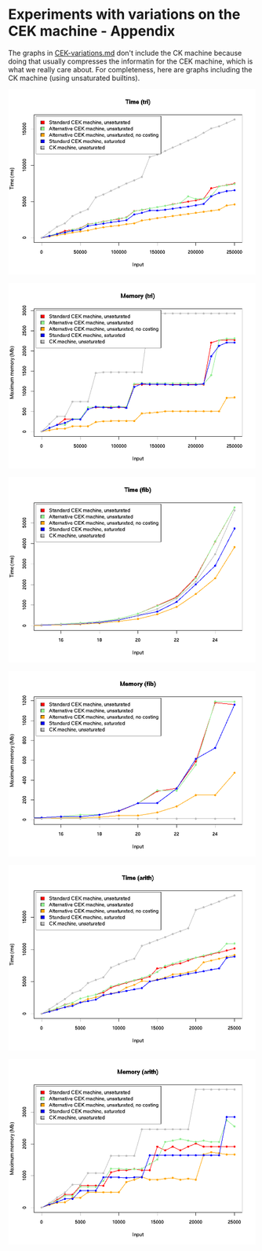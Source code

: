 # Experiments with variations on the CEK machine - Appendix

The graphs in [CEK-variations.md](./CEK-variations.md) don't include
the CK machine because doing that usually compresses the informatin
for the CEK machine, which is what we really care about.  For
completeness, here are graphs including the CK machine (using
unsaturated builtins).

![Triangle: time](figures/tri-times+ck.png)

![Triangle: memory](figures/tri-mem+ck.png)

![Fibonacci: time](figures/fib-times+ck.png)

![Fibonacci: memory](figures/fib-mem+ck.png)

![Arith: time](figures/arith-times+ck.png)

![Arith: memory](figures/arith-mem+ck.png)

